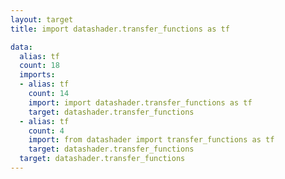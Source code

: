 ```yaml
---
layout: target
title: import datashader.transfer_functions as tf

data:
  alias: tf
  count: 18
  imports:
  - alias: tf
    count: 14
    import: import datashader.transfer_functions as tf
    target: datashader.transfer_functions
  - alias: tf
    count: 4
    import: from datashader import transfer_functions as tf
    target: datashader.transfer_functions
  target: datashader.transfer_functions
---
```

